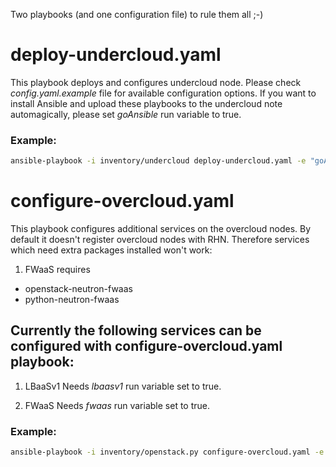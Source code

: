Two playbooks (and one configuration file) to rule them all ;-)

# deploy-undercloud.yaml
This playbook deploys and configures undercloud node. Please check _config.yaml.example_ file for available configuration options.
If you want to install Ansible and upload these playbooks to the undercloud note automagically, please set _goAnsible_ run variable to true.

### Example:
```bash
ansible-playbook -i inventory/undercloud deploy-undercloud.yaml -e "goAnsible=true"
```

# configure-overcloud.yaml
This playbook configures additional services on the overcloud nodes.
By default it doesn't register overcloud nodes with RHN. Therefore services which need extra packages installed won't work:
1. FWaaS requires
  * openstack-neutron-fwaas
  * python-neutron-fwaas
 

## Currently the following services can be configured with configure-overcloud.yaml playbook:

1. LBaaSv1
Needs _lbaasv1_ run variable set to true.

2. FWaaS
Needs _fwaas_ run variable set to true.

### Example:
```bash
ansible-playbook -i inventory/openstack.py configure-overcloud.yaml -e "rhnreg=true lbaasv1=true fwaas=true"
```
